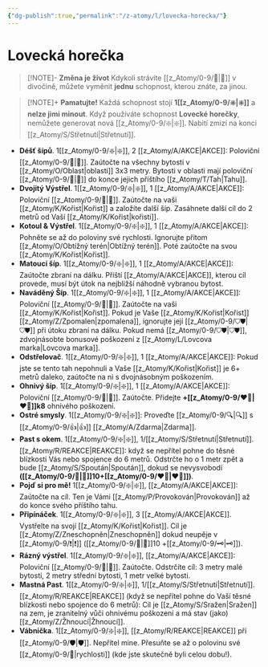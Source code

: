 ```yaml
---
{"dg-publish":true,"permalink":"/z-atomy/l/lovecka-horecka/"}
---
```


# Lovecká horečka
>[!NOTE]- **Změna je život**
>Kdykoli strávíte [[z_Atomy/0-9/🔋\|🔋]] v divočině, můžete vyměnit **jednu** schopnost, kterou znáte, za jinou.

> [!NOTE]+ **Pamatujte!**
> Každá schopnost stojí **1[[z_Atomy/0-9/❇️\|❇️]]** a **nelze jimi minout**.
> Když používáte schopnost **Lovecké horečky**, nemůžete generovat nová [[z_Atomy/0-9/❇️\|❇️]]. Nabití zmizí na konci [[z_Atomy/S/Střetnutí\|Střetnutí]].

- **Déšť šípů**. 1[[z_Atomy/0-9/❇️\|❇️]], 2 [[z_Atomy/A/AKCE\|AKCE]]: Poloviční [[z_Atomy/0-9/🏹\|🏹]]. Zaútočte na všechny bytosti v [[z_Atomy/O/Oblast\|oblasti]] 3x3 metry. Bytosti v oblasti mají poloviční [[z_Atomy/0-9/🏃\|🏃]] do konce jejich příštího [[z_Atomy/T/Tah\|Tahu]].
⠀
- **Dvojitý Výstřel**. 1[[z_Atomy/0-9/❇️\|❇️]], 1 [[z_Atomy/A/AKCE\|AKCE]]: Poloviční [[z_Atomy/0-9/🏹\|🏹]]. Zaútočte na vaši [[z_Atomy/K/Kořist\|Kořist]] a založíte další šíp. Zasáhnete další cíl do 2 metrů od Vaší [[z_Atomy/K/Kořist\|kořisti]].
⠀
- **Kotoul & Výstřel**. 1[[z_Atomy/0-9/❇️\|❇️]], 1 [[z_Atomy/A/AKCE\|AKCE]]: Pohněte se až do poloviny své rychlosti. Ignorujte přitom [[z_Atomy/O/Obtížný terén\|Obtížný terén]]. Poté zaútočte na svou [[z_Atomy/K/Kořist\|Kořist]].
⠀
- **Matoucí šíp**. 1[[z_Atomy/0-9/❇️\|❇️]], 1 [[z_Atomy/A/AKCE\|AKCE]]: Zaútočte zbraní na dálku. Příští [[z_Atomy/A/AKCE\|AKCE]], kterou cíl provede, musí být útok na nejbližší náhodně vybranou bytost.
⠀
- **Naváděný Šíp**. 1[[z_Atomy/0-9/❇️\|❇️]], 1 [[z_Atomy/A/AKCE\|AKCE]]: Poloviční [[z_Atomy/0-9/🏹\|🏹]]. Zaútočte na vaši [[z_Atomy/K/Kořist\|Kořist]]. Pokud je Vaše [[z_Atomy/K/Kořist\|Kořist]] [[z_Atomy/Z/Zpomalen\|zpomalena]], ignorujte její [[z_Atomy/0-9/⛉⛊\|⛉⛊]] při útoku zbraní na dálku. Pokud nemá [[z_Atomy/0-9/⛉⛊\|⛉⛊]], zdvojnásobte bonusové poškození z [[z_Atomy/L/Lovcova marka\|Lovcova marka]].
⠀
- **Odstřelovač**. 1[[z_Atomy/0-9/❇️\|❇️]], 1 [[z_Atomy/A/AKCE\|AKCE]]: Pokud jste se tento tah nepohnuli a Vaše [[z_Atomy/K/Kořist\|Kořist]] je 6+ metrů daleko, zaútočte na ni s dvojnásobným poškozením.
⠀
- **Ohnivý šíp**. 1[[z_Atomy/0-9/❇️\|❇️]], 1 [[z_Atomy/A/AKCE\|AKCE]]: Poloviční [[z_Atomy/0-9/🏹\|🏹]]. Zaútočte. Přidejte **+[[z_Atomy/0-9/❤️‍🔥\|❤️‍🔥]]k8** ohnivého poškození.
⠀
- **Ostré smysly**. 1[[z_Atomy/0-9/❇️\|❇️]]: Proveďte [[z_Atomy/0-9/🔍\|🔍]] s [[z_Atomy/0-9/👍\|👍]] [[z_Atomy/A/Zdarma\|Zdarma]].
⠀
- **Past s okem**. 1[[z_Atomy/0-9/❇️\|❇️]], 1/[[z_Atomy/S/Střetnutí\|Střetnutí]]. [[z_Atomy/R/REAKCE\|REAKCE]]: když se nepřítel pohne do těsné blízkosti Vás nebo spojence do 6 metrů. Odstrčte ho o 1 metr zpět a bude [[z_Atomy/S/Spoután\|Spoután]], dokud se nevysvobodí **([[z_Atomy/0-9/📶\|📶]]10+[[z_Atomy/0-9/❤️‍🔥\|❤️‍🔥]])**.
⠀
- **Pojď si pro mě!** 1[[z_Atomy/0-9/❇️\|❇️]], [[z_Atomy/A/AKCE\|AKCE]]: Zaútočte na cíl. Ten je Vámi [[z_Atomy/P/Provokován\|Provokován]] až do konce svého příštího tahu.
⠀
- **Připínáček**. 1[[z_Atomy/0-9/❇️\|❇️]], 3 [[z_Atomy/A/AKCE\|AKCE]]. Vystřelte na svojí [[z_Atomy/K/Kořist\|Kořist]]. Cíl je [[z_Atomy/Z/Zneschopněn\|Zneschopněn]] dokud neupěje v [[z_Atomy/0-9/❗\|❗]] ([[z_Atomy/0-9/📶\|📶]]10 +[[z_Atomy/0-9/🗝\|🗝]]).
⠀
- **Rázný výstřel**. 1[[z_Atomy/0-9/❇️\|❇️]], [[z_Atomy/A/AKCE\|AKCE]]: Poloviční [[z_Atomy/0-9/🏹\|🏹]]. Zaútočte. Odstrčíte cíl: 3 metry malé bytosti, 2 metry střední bytosti, 1 metr velké bytosti.
⠀
- **Mastná Past**. 1[[z_Atomy/0-9/❇️\|❇️]], 1/[[z_Atomy/S/Střetnutí\|Střetnutí]]. [[z_Atomy/R/REAKCE\|REAKCE]] (když se nepřítel pohne do Vaší těsné blízkosti nebo spojence do 6 metrů): Cíl je [[z_Atomy/S/Sražen\|Sražen]] na zem, je zranitelný vůči ohnivému poškození a má stav (jako) [[z_Atomy/Z/Žhnoucí\|Žhnoucí]].
⠀
- **Vábnička**. 1[[z_Atomy/0-9/❇️\|❇️]], [[z_Atomy/R/REAKCE\|REAKCE]] při [[z_Atomy/0-9/🛡️\|🛡️]]. Nepřítel mine. Přesuňte se až o polovinu své [[z_Atomy/0-9/🏃\|rychlosti]] (kde jste skutečně byli celou dobu!).